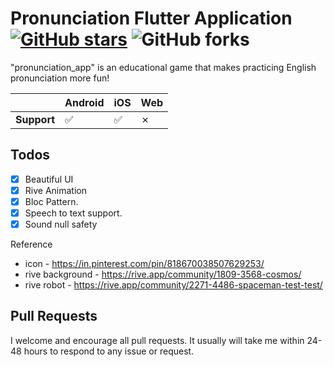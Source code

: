 # Pronunciation Flutter Application [![GitHub stars](https://img.shields.io/github/stars/j-j-gajjar/pronunciation_flutter_app?style=social)](https://github.com/login?return_to=%2Fj-j-gajjar%pronunciation_flutter_app) ![GitHub forks](https://img.shields.io/github/forks/j-j-gajjar/pronunciation_flutter_app?style=social)

"pronunciation_app" is an educational game that makes practicing English pronunciation more fun!


|             | Android | iOS | Web |
|-------------|---------|-----|-----|
| **Support** |    ✅   | ✅ | ✗  |

 ## Todos

- [x] Beautiful UI
- [x] Rive Animation
- [x] Bloc Pattern.
- [x] Speech to text support. 
- [x] Sound null safety

Reference

 - icon - https://in.pinterest.com/pin/818670038507629253/
 - rive background - https://rive.app/community/1809-3568-cosmos/
 - rive robot - https://rive.app/community/2271-4486-spaceman-test-test/



## Pull Requests

I welcome and encourage all pull requests. It usually will take me within 24-48 hours to respond to any issue or request.
